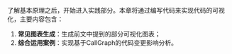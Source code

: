 了解基本原理之后，开始进入实践部分。本章将通过编写代码来实现代码的可视化，主要内容包含：
1. **常见图表生成**：生成前文中提到的部分可视化图表；
2. **综合运用案例**：实现基于CallGraph的代码变更影响分析。